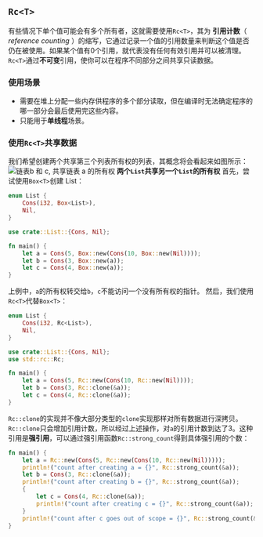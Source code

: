 ## `Rc<T>`
有些情况下单个值可能会有多个所有者，这就需要使用`Rc<T>`，其为 **引用计数**（ *reference counting* ）的缩写，它通过记录一个值的引用数量来判断这个值是否仍在被使用。如果某个值有0个引用，就代表没有任何有效引用并可以被清理。
`Rc<T>`通过**不可变**引用，使你可以在程序不同部分之间共享只读数据。

### 使用场景
- 需要在堆上分配一些内存供程序的多个部分读取，但在编译时无法确定程序的哪一部分会最后使用完这些内容。
- 只能用于**单线程**场景。

### 使用`Rc<T>`共享数据
我们希望创建两个共享第三个列表所有权的列表，其概念将会看起来如图所示：
![链表b 和 c, 共享链表 a 的所有权](https://kaisery.github.io/trpl-zh-cn/img/trpl15-03.svg)
**两个`List`共享另一个`List`的所有权**
首先，尝试使用`Box<T>`创建 List：
```rust
enum List {
    Cons(i32, Box<List>),
    Nil,
}

use crate::List::{Cons, Nil};

fn main() {
    let a = Cons(5, Box::new(Cons(10, Box::new(Nil))));
    let b = Cons(3, Box::new(a));
    let c = Cons(4, Box::new(a));
}
```
上例中，`a`的所有权转交给`b`，`c`不能访问一个没有所有权的指针。
然后，我们使用`Rc<T>`代替`Box<T>`：
```rust
enum List {
    Cons(i32, Rc<List>),
    Nil,
}

use crate::List::{Cons, Nil};
use std::rc::Rc;

fn main() {
    let a = Cons(5, Rc::new(Cons(10, Rc::new(Nil))));
    let b = Cons(3, Rc::clone(&a));
    let c = Cons(4, Rc::clone(&a));
}
```
`Rc::clone`的实现并不像大部分类型的`clone`实现那样对所有数据进行深拷贝。`Rc::clone`只会增加引用计数，所以经过上述操作，对`a`的引用计数到达了3。这种引用是**强引用**，可以通过强引用函数`Rc::strong_count`得到具体强引用的个数：
```rust
fn main() {
    let a = Rc::new(Cons(5, Rc::new(Cons(10, Rc::new(Nil)))));
    println!("count after creating a = {}", Rc::strong_count(&a));          // 1
    let b = Cons(3, Rc::clone(&a));
    println!("count after creating b = {}", Rc::strong_count(&a));          // 2
    {
        let c = Cons(4, Rc::clone(&a));
        println!("count after creating c = {}", Rc::strong_count(&a));      // 3
    }
    println!("count after c goes out of scope = {}", Rc::strong_count(&a)); // 2
}
```